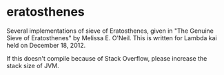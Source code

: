 eratosthenes
============

Several implementations of sieve of Eratosthenes, given in "The Genuine Sieve of Eratosthenes" by Melissa E. O'Neil.
This is written for Lambda kai held on December 18, 2012.

If this doesn't compile because of Stack Overflow, please increase the stack size of JVM.
